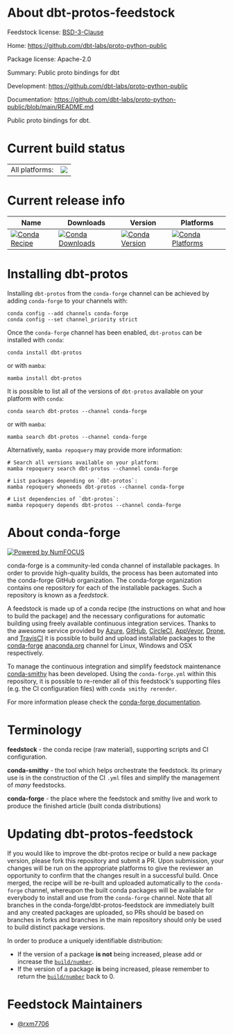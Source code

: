 About dbt-protos-feedstock
==========================

Feedstock license: [BSD-3-Clause](https://github.com/conda-forge/dbt-protos-feedstock/blob/main/LICENSE.txt)

Home: https://github.com/dbt-labs/proto-python-public

Package license: Apache-2.0

Summary: Public proto bindings for dbt

Development: https://github.com/dbt-labs/proto-python-public

Documentation: https://github.com/dbt-labs/proto-python-public/blob/main/README.md

Public proto bindings for dbt.

Current build status
====================


<table><tr><td>All platforms:</td>
    <td>
      <a href="https://dev.azure.com/conda-forge/feedstock-builds/_build/latest?definitionId=25913&branchName=main">
        <img src="https://dev.azure.com/conda-forge/feedstock-builds/_apis/build/status/dbt-protos-feedstock?branchName=main">
      </a>
    </td>
  </tr>
</table>

Current release info
====================

| Name | Downloads | Version | Platforms |
| --- | --- | --- | --- |
| [![Conda Recipe](https://img.shields.io/badge/recipe-dbt--protos-green.svg)](https://anaconda.org/conda-forge/dbt-protos) | [![Conda Downloads](https://img.shields.io/conda/dn/conda-forge/dbt-protos.svg)](https://anaconda.org/conda-forge/dbt-protos) | [![Conda Version](https://img.shields.io/conda/vn/conda-forge/dbt-protos.svg)](https://anaconda.org/conda-forge/dbt-protos) | [![Conda Platforms](https://img.shields.io/conda/pn/conda-forge/dbt-protos.svg)](https://anaconda.org/conda-forge/dbt-protos) |

Installing dbt-protos
=====================

Installing `dbt-protos` from the `conda-forge` channel can be achieved by adding `conda-forge` to your channels with:

```
conda config --add channels conda-forge
conda config --set channel_priority strict
```

Once the `conda-forge` channel has been enabled, `dbt-protos` can be installed with `conda`:

```
conda install dbt-protos
```

or with `mamba`:

```
mamba install dbt-protos
```

It is possible to list all of the versions of `dbt-protos` available on your platform with `conda`:

```
conda search dbt-protos --channel conda-forge
```

or with `mamba`:

```
mamba search dbt-protos --channel conda-forge
```

Alternatively, `mamba repoquery` may provide more information:

```
# Search all versions available on your platform:
mamba repoquery search dbt-protos --channel conda-forge

# List packages depending on `dbt-protos`:
mamba repoquery whoneeds dbt-protos --channel conda-forge

# List dependencies of `dbt-protos`:
mamba repoquery depends dbt-protos --channel conda-forge
```


About conda-forge
=================

[![Powered by
NumFOCUS](https://img.shields.io/badge/powered%20by-NumFOCUS-orange.svg?style=flat&colorA=E1523D&colorB=007D8A)](https://numfocus.org)

conda-forge is a community-led conda channel of installable packages.
In order to provide high-quality builds, the process has been automated into the
conda-forge GitHub organization. The conda-forge organization contains one repository
for each of the installable packages. Such a repository is known as a *feedstock*.

A feedstock is made up of a conda recipe (the instructions on what and how to build
the package) and the necessary configurations for automatic building using freely
available continuous integration services. Thanks to the awesome service provided by
[Azure](https://azure.microsoft.com/en-us/services/devops/), [GitHub](https://github.com/),
[CircleCI](https://circleci.com/), [AppVeyor](https://www.appveyor.com/),
[Drone](https://cloud.drone.io/welcome), and [TravisCI](https://travis-ci.com/)
it is possible to build and upload installable packages to the
[conda-forge](https://anaconda.org/conda-forge) [anaconda.org](https://anaconda.org/)
channel for Linux, Windows and OSX respectively.

To manage the continuous integration and simplify feedstock maintenance
[conda-smithy](https://github.com/conda-forge/conda-smithy) has been developed.
Using the ``conda-forge.yml`` within this repository, it is possible to re-render all of
this feedstock's supporting files (e.g. the CI configuration files) with ``conda smithy rerender``.

For more information please check the [conda-forge documentation](https://conda-forge.org/docs/).

Terminology
===========

**feedstock** - the conda recipe (raw material), supporting scripts and CI configuration.

**conda-smithy** - the tool which helps orchestrate the feedstock.
                   Its primary use is in the construction of the CI ``.yml`` files
                   and simplify the management of *many* feedstocks.

**conda-forge** - the place where the feedstock and smithy live and work to
                  produce the finished article (built conda distributions)


Updating dbt-protos-feedstock
=============================

If you would like to improve the dbt-protos recipe or build a new
package version, please fork this repository and submit a PR. Upon submission,
your changes will be run on the appropriate platforms to give the reviewer an
opportunity to confirm that the changes result in a successful build. Once
merged, the recipe will be re-built and uploaded automatically to the
`conda-forge` channel, whereupon the built conda packages will be available for
everybody to install and use from the `conda-forge` channel.
Note that all branches in the conda-forge/dbt-protos-feedstock are
immediately built and any created packages are uploaded, so PRs should be based
on branches in forks and branches in the main repository should only be used to
build distinct package versions.

In order to produce a uniquely identifiable distribution:
 * If the version of a package **is not** being increased, please add or increase
   the [``build/number``](https://docs.conda.io/projects/conda-build/en/latest/resources/define-metadata.html#build-number-and-string).
 * If the version of a package **is** being increased, please remember to return
   the [``build/number``](https://docs.conda.io/projects/conda-build/en/latest/resources/define-metadata.html#build-number-and-string)
   back to 0.

Feedstock Maintainers
=====================

* [@rxm7706](https://github.com/rxm7706/)

